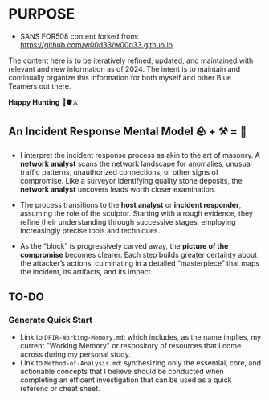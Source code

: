 # PURPOSE

- SANS FOR508 content forked from: https://github.com/w00d33/w00d33.github.io

The content here is to be iteratively refined, updated, and maintained with relevant and new information as of 2024. The intent is to maintain and continually organize this information for both myself and other Blue Teamers out there.

**Happy Hunting** 🏹🛡️⚔️

## An Incident Response Mental Model 🪨 + ⚒️ = 🗿

- I interpret the incident response process as akin to the art of masonry. A **network analyst** scans the network landscape for anomalies, unusual traffic patterns, unauthorized connections, or other signs of compromise. Like a surveyor identifying quality stone deposits, the **network analyst** uncovers leads worth closer examination.  

- The process transitions to the **host analyst** or **incident responder**, assuming the role of the sculptor. Starting with a rough evidence, they refine their understanding through successive stages, employing increasingly precise tools and techniques.  

- As the “block” is progressively carved away, the **picture of the compromise** becomes clearer. Each step builds greater certainty about the attacker’s actions, culminating in a detailed “masterpiece” that maps the incident, its artifacts, and its impact.  

## TO-DO

### Generate Quick Start

- Link to `DFIR-Working-Memory.md`: which includes, as the name implies, my current "Working Memory" or respository of resources that I come across during my personal study.
- Link to `Method-of-Analysis.md`: synthesizing only the essential, core, and actionable concepts that I believe should be conducted when completing an efficent investigation that can be used as a quick referenc or cheat sheet.
